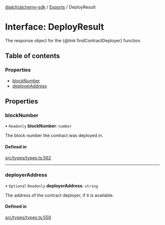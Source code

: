[@alch/alchemy-sdk](../README.md) / [Exports](../modules.md) / DeployResult

# Interface: DeployResult

The response object for the {@link findContractDeployer} function.

## Table of contents

### Properties

- [blockNumber](DeployResult.md#blocknumber)
- [deployerAddress](DeployResult.md#deployeraddress)

## Properties

### blockNumber

• `Readonly` **blockNumber**: `number`

The block number the contract was deployed in.

#### Defined in

[src/types/types.ts:562](https://github.com/alchemyplatform/alchemy-sdk-js/blob/598aca2/src/types/types.ts#L562)

___

### deployerAddress

• `Optional` `Readonly` **deployerAddress**: `string`

The address of the contract deployer, if it is available.

#### Defined in

[src/types/types.ts:559](https://github.com/alchemyplatform/alchemy-sdk-js/blob/598aca2/src/types/types.ts#L559)
